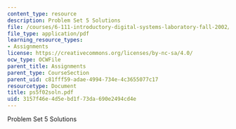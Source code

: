 ```yaml
---
content_type: resource
description: Problem Set 5 Solutions
file: /courses/6-111-introductory-digital-systems-laboratory-fall-2002/3157f46e4d5ebd1f73da690e2494cd4e_ps5f02soln.pdf
file_type: application/pdf
learning_resource_types:
- Assignments
license: https://creativecommons.org/licenses/by-nc-sa/4.0/
ocw_type: OCWFile
parent_title: Assignments
parent_type: CourseSection
parent_uid: c81fff59-adae-4994-734e-4c3655077c17
resourcetype: Document
title: ps5f02soln.pdf
uid: 3157f46e-4d5e-bd1f-73da-690e2494cd4e
---
```

Problem Set 5 Solutions